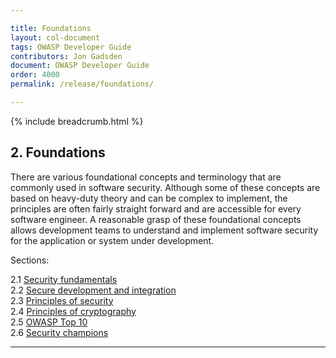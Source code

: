 ```yaml
---

title: Foundations
layout: col-document
tags: OWASP Developer Guide
contributors: Jon Gadsden
document: OWASP Developer Guide
order: 4000
permalink: /release/foundations/

---
```


{% include breadcrumb.html %}

## 2. Foundations

There are various foundational concepts and terminology that are commonly used in software security.
Although some of these concepts are based on heavy-duty theory and can be complex to implement,
the principles are often fairly straight forward and are accessible for every software engineer.
A reasonable grasp of these foundational concepts allows development teams to understand and implement
software security for the application or system under development.

Sections:

2.1 [Security fundamentals](01-security-fundamentals.md)  
2.2 [Secure development and integration](02-secure-development.md)  
2.3 [Principles of security](03-security-principles.md)  
2.4 [Principles of cryptography](04-crypto-principles.md)  
2.5 [OWASP Top 10](05-top-ten.md)  
2.6 [Security champions](06-security-champions.md)  

----
